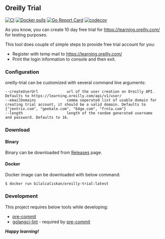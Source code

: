 ## Oreilly Trial
[![CI](https://github.com/bilalcaliskan/oreilly-trial/workflows/CI/badge.svg?event=push)](https://github.com/bilalcaliskan/oreilly-trial/actions?query=workflow%3ACI)
[![Docker pulls](https://img.shields.io/docker/pulls/bilalcaliskan/oreilly-trial)](https://hub.docker.com/r/bilalcaliskan/oreilly-trial/)
[![Go Report Card](https://goreportcard.com/badge/github.com/bilalcaliskan/oreilly-trial)](https://goreportcard.com/report/github.com/bilalcaliskan/oreilly-trial)
[![codecov](https://codecov.io/gh/bilalcaliskan/oreilly-trial/branch/master/graph/badge.svg)](https://codecov.io/gh/bilalcaliskan/oreilly-trial)

As you know, you can create 10 day free trial for https://learning.oreilly.com/ for testing purposes.

This tool does couple of simple steps to provide free trial account for you:
  - Register with temp mail to https://learning.oreilly.com/
  - Print the login information to console and then exit.

### Configuration
oreilly-trial can be customized with several command line arguments:
```
--createUserUrl             url of the user creation on Oreilly API. Defaults to https://learning.oreilly.com/api/v1/user/
--emailDomains              comma seperated list of usable domain for creating trial account, it should be a valid domain. Defaults to {"jentrix.com", "geekale.com", "64ge.com", "frnla.com"}
--length                    length of the random generated username and password. Defaults to 16.
```

### Download

#### Binary
Binary can be downloaded from [Releases](https://github.com/bilalcaliskan/oreilly-trial/releases) page.

#### Docker
Docker image can be downloaded with below command:
```shell
$ docker run bilalcaliskan/oreilly-trial:latest
```

### Development
This project requires below tools while developing:
- [pre-commit](https://pre-commit.com/)
- [golangci-lint](https://golangci-lint.run/usage/install/) - required by [pre-commit](https://pre-commit.com/)

_**Happy learning!**_
